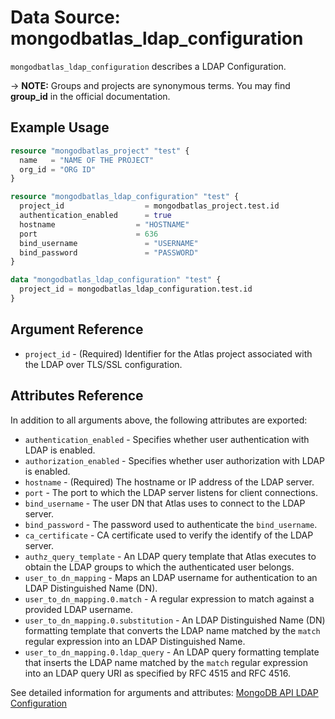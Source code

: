 # Data Source: mongodbatlas_ldap_configuration

`mongodbatlas_ldap_configuration` describes a LDAP Configuration.

-> **NOTE:** Groups and projects are synonymous terms. You may find **group_id** in the official documentation.


## Example Usage

```terraform
resource "mongodbatlas_project" "test" {
  name   = "NAME OF THE PROJECT"
  org_id = "ORG ID"
}

resource "mongodbatlas_ldap_configuration" "test" {
  project_id                  = mongodbatlas_project.test.id
  authentication_enabled      = true
  hostname 					= "HOSTNAME"
  port                     	= 636
  bind_username               = "USERNAME"
  bind_password               = "PASSWORD"
}

data "mongodbatlas_ldap_configuration" "test" {
  project_id = mongodbatlas_ldap_configuration.test.id
}
```

## Argument Reference

* `project_id` - (Required) Identifier for the Atlas project associated with the LDAP over TLS/SSL configuration.

## Attributes Reference

In addition to all arguments above, the following attributes are exported:

* `authentication_enabled` - Specifies whether user authentication with LDAP is enabled.
* `authorization_enabled` - Specifies whether user authorization with LDAP is enabled.
* `hostname` - (Required) The hostname or IP address of the LDAP server.
* `port` - The port to which the LDAP server listens for client connections.
* `bind_username` - The user DN that Atlas uses to connect to the LDAP server.
* `bind_password` - The password used to authenticate the `bind_username`.
* `ca_certificate` - CA certificate used to verify the identify of the LDAP server.
* `authz_query_template` - An LDAP query template that Atlas executes to obtain the LDAP groups to which the authenticated user belongs.
* `user_to_dn_mapping` - Maps an LDAP username for authentication to an LDAP Distinguished Name (DN).
* `user_to_dn_mapping.0.match` - A regular expression to match against a provided LDAP username.
* `user_to_dn_mapping.0.substitution` - An LDAP Distinguished Name (DN) formatting template that converts the LDAP name matched by the `match` regular expression into an LDAP Distinguished Name.
* `user_to_dn_mapping.0.ldap_query` - An LDAP query formatting template that inserts the LDAP name matched by the `match` regular expression into an LDAP query URI as specified by RFC 4515 and RFC 4516.


See detailed information for arguments and attributes: [MongoDB API LDAP Configuration](https://docs.atlas.mongodb.com/reference/api/ldaps-configuration-get-current)